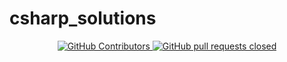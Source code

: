 # csharp_solutions

  <p align="center">
    <!--<a href="https://github.com/anuraghazra/github-readme-stats/actions">
      <img alt="Tests Passing" src="https://github.com/anuraghazra/github-readme-stats/workflows/Test/badge.svg" />
    </a>-->
    <a href="https://github.com/armentanoc/csharp_solutions/graphs/contributors">
      <img alt="GitHub Contributors" src="https://img.shields.io/github/contributors/armentanoc/csharp_solutions?color=0088ff" />
    </a>
    <!--<a href="https://codecov.io/gh/anuraghazra/github-readme-stats">
      <img alt="Tests Coverage" src="https://codecov.io/gh/anuraghazra/github-readme-stats/branch/master/graph/badge.svg" />
    </a>
    <a href="https://github.com/anuraghazra/github-readme-stats/issues">
      <img alt="Issues" src="https://img.shields.io/github/issues/anuraghazra/github-readme-stats?color=0088ff" />
    </a>-->
    <a href="https://github.com/armentanoc/csharp_solutions/pulls">
      <img alt="GitHub pull requests closed" src="https://img.shields.io/github/issues-pr-closed/armentanoc/csharp_solutions?color=8957e5" />
    </a>
    <!--<a href="https://securityscorecards.dev/viewer/?uri=github.com/anuraghazra/github-readme-stats">
      <img alt="OpenSSF Scorecard" src="https://api.securityscorecards.dev/projects/github.com/anuraghazra/github-readme-stats/badge" />
    </a>-->
  </p>
